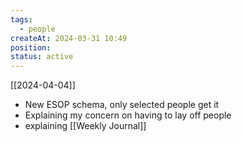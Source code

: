 ```yaml
---
tags:
  - people
createAt: 2024-03-31 10:49
position: 
status: active
---
```

[[2024-04-04]]
- New ESOP schema, only selected people get it
- Explaining my concern on having to lay off people
- explaining [[Weekly Journal]]